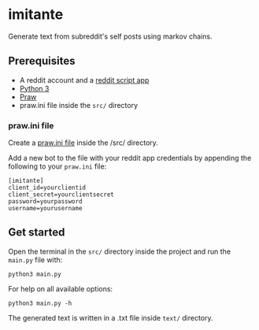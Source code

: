 # imitante

Generate text from subreddit's self posts using markov chains.


## Prerequisites

- A reddit account and a [reddit script app](https://github.com/reddit-archive/reddit/wiki/OAuth2-Quick-Start-Example#first-steps)
- [Python 3](https://www.python.org/)
- [Praw](https://praw.readthedocs.io/en/latest/)
- praw.ini file inside the `src/` directory


### praw.ini file

Create a [praw.ini file](https://praw.readthedocs.io/en/latest/getting_started/configuration/prawini.html?highlight=praw.ini#praw-ini-files) inside the /src/ directory.

Add a new bot to the file with your reddit app credentials by appending the following to your `praw.ini` file:

```
[imitante]
client_id=yourclientid
client_secret=yourclientsecret
password=yourpassword
username=yourusername
```


## Get started

Open the terminal in the `src/` directory inside the project and run the `main.py` file with:

`python3 main.py`

For help on all available options:

`python3 main.py -h`

The generated text is written in a .txt file inside `text/` directory.


